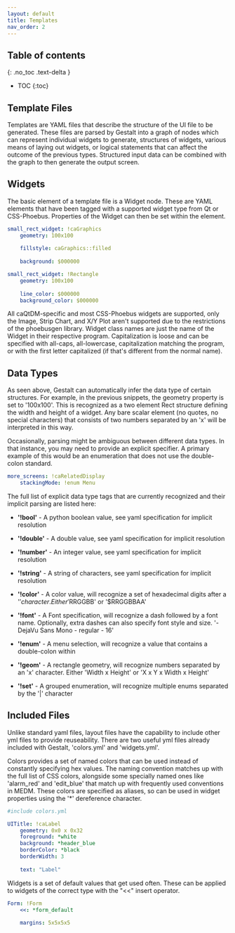 ```yaml
---
layout: default
title: Templates
nav_order: 2
---
```


## Table of contents
{: .no_toc .text-delta }

- TOC
{:toc}


## Template Files

Templates are YAML files that describe the structure of the UI file to be generated.
These files are parsed by Gestalt into a graph of nodes which can represent individual
widgets to generate, structures of widgets, various means of laying out widgets, or
logical statements that can affect the outcome of the previous types. Structured input 
data can be combined with the graph to then generate the output screen.


## Widgets

The basic element of a template file is a Widget node. These are YAML elements that
have been tagged with a supported widget type from Qt or CSS-Phoebus. Properties of
the Widget can then be set within the element.

```yaml 
small_rect_widget: !caGraphics
    geometry: 100x100
    
    fillstyle: caGraphics::filled
    
    background: $000000
```

```yaml
small_rect_widget: !Rectangle
    geometry: 100x100
    
    line_color: $000000
    background_color: $000000
```

All caQtDM-specific and most CSS-Phoebus widgets are supported, only the Image,
Strip Chart, and X/Y Plot aren't supported due to the restrictions of the phoebusgen
library. Widget class names are just the name of the Widget in their respective 
program. Capitalization is loose and can be specified with all-caps, all-lowercase,
capitalization matching the program, or with the first letter capitalized (if that's
different from the normal name).


## Data Types

As seen above, Gestalt can automatically infer the data type of certain structures.
For example, in the previous snippets, the geometry property is set to '100x100'. 
This is recognized as a two element Rect structure defining the width and height of 
a widget. Any bare scalar element (no quotes, no special characters) that consists 
of two numbers separated by an 'x' will be interpreted in this way. 

Occasionally, parsing might be ambiguous between different data types. In that instance,
you may need to provide an explicit specifier. A primary example of this would be an
enumeration that does not use the double-colon standard.

```yaml
more_screens: !caRelatedDisplay
    stackingMode: !enum Menu   
```

The full list of explicit data type tags that are currently recognized and their 
implicit parsing are listed here:


* **'!bool'** - A python boolean value, see yaml specification for implicit resolution

* **'!double'** - A double value, see yaml specification for implicit resolution

* **'!number'** - An integer value, see yaml specification for implicit resolution

* **'!string'** - A string of characters, see yaml specification for implicit resolution

* **'!color'** - A color value, will recognize a set of hexadecimal digits after a '$'
character. Either '$RRGGBB' or '$RRGGBBAA'

* **'!font'** - A Font specification, will recognize a dash followed by a font name.
Optionally, extra dashes can also specify font style and size. '-DejaVu Sans Mono - regular - 16'

* **'!enum'** - A menu selection, will recognize a value that contains a double-colon within

* **'!geom'** - A rectangle geometry, will recognize numbers separated by an 'x' character.
Either 'Width x Height' or 'X x Y x Width x Height'

* **'!set'** - A grouped enumeration, will recognize multiple enums separated by the '|'
character


## Included Files

Unlike standard yaml files, layout files have the capability to include other yml
files to provide reuseability. There are two useful yml files already included with
Gestalt, 'colors.yml' and 'widgets.yml'.

Colors provides a set of named colors that can be used instead of constantly specifying
hex values. The naming convention matches up with the full list of CSS colors, alongside
some specially named ones like 'alarm_red' and 'edit_blue' that match up with frequently
used conventions in MEDM. These colors are specified as aliases, so can be used in
widget properties using the '*' dereference character.

```yaml
#include colors.yml

UITitle: !caLabel
    geometry: 0x0 x 0x32
    foreground: *white
    background: *header_blue
    borderColor: *black
    borderWidth: 3
    
    text: "Label"
```

Widgets is a set of default values that get used often. These can be applied to widgets
of the correct type with the "<<" insert operator.

```yaml
Form: !Form
    <<: *form_default
    
    margins: 5x5x5x5
```
